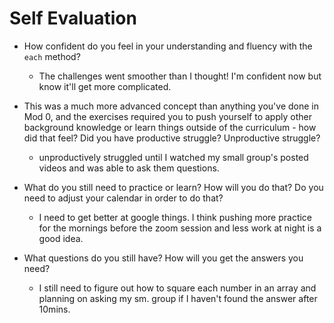 # Self Evaluation

- How confident do you feel in your understanding and fluency with the `each` method?

    - The challenges went smoother than I thought! I'm confident now but know it'll get more complicated.

- This was a much more advanced concept than anything you've done in Mod 0, and the exercises required you to push yourself to apply other background knowledge or learn things outside of the curriculum - how did that feel? Did you have productive struggle? Unproductive struggle?

    - unproductively struggled until I watched my small group's posted videos and was able to ask them questions.

- What do you still need to practice or learn? How will you do that? Do you need to adjust your calendar in order to do that?

    - I need to get better at google things. I think pushing more practice for the mornings before the zoom session and less work at night is a good idea.

- What questions do you still have? How will you get the answers you need?

    - I still need to figure out how to square each number in an array and planning on asking my sm. group if I haven't found the answer after 10mins.